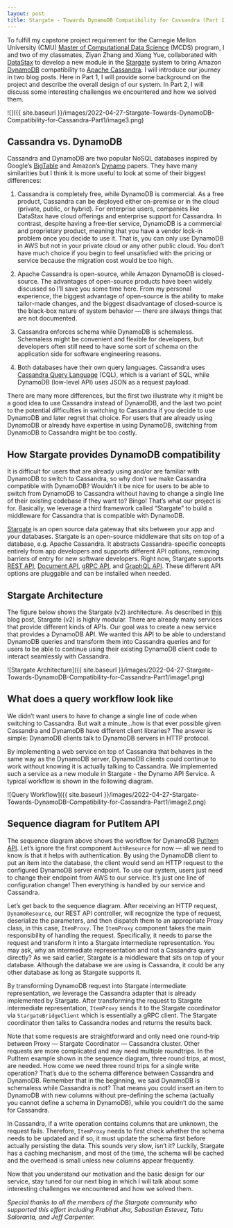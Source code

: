 ```yaml
---
layout: post
title: Stargate - Towards DynamoDB Compatibility for Cassandra (Part 1)
---
```


To fulfill my capstone project requirement for the Carnegie Mellon University (CMU) [Master of Computational Data Science](https://mcds.cs.cmu.edu/) (MCDS) program, I and two of my classmates, Ziyan Zhang and Xiang Yue, collaborated with [DataStax](https://datastax.com/) to develop a new module in the [Stargate](http://stargate.io/) system to bring Amazon [DynamoDB](https://aws.amazon.com/dynamodb/) compatibility to [Apache Cassandra](https://cassandra.apache.org/_/index.html). I will introduce our journey in two blog posts. Here in Part 1, I will provide some background on the project and describe the overall design of our system. In Part 2, I will discuss some interesting challenges we encountered and how we solved them.

![]({{ site.baseurl }}/images/2022-04-27-Stargate-Towards-DynamoDB-Compatibility-for-Cassandra-Part1/image3.png)

## Cassandra vs. DynamoDB

Cassandra and DynamoDB are two popular NoSQL databases inspired by Google’s [BigTable](https://static.googleusercontent.com/media/research.google.com/en//archive/bigtable-osdi06.pdf) and Amazon’s [Dynamo](https://www.allthingsdistributed.com/files/amazon-dynamo-sosp2007.pdf) papers. They have many similarities but I think it is more useful to look at some of their biggest differences:

1. Cassandra is completely free, while DynamoDB is commercial. As a free product, Cassandra can be deployed either on-premise or in the cloud (private, public, or hybrid). For enterprise users, companies like DataStax have cloud offerings and enterprise support for Cassandra. In contrast, despite having a free-tier service, DynamoDB is a commercial and proprietary product, meaning that you have a vendor lock-in problem once you decide to use it. That is, you can only use DynamoDB in AWS but not in your private cloud or any other public cloud. You don’t have much choice if you begin to feel unsatisfied with the pricing or service because the migration cost would be too high.

2. Apache Cassandra is open-source, while Amazon DynamoDB is closed-source. The advantages of open-source products have been widely discussed so I’ll save you some time here. From my personal experience, the biggest advantage of open-source is the ability to make tailor-made changes, and the biggest disadvantage of closed-source is the black-box nature of system behavior — there are always things that are not documented.

3. Cassandra enforces schema while DynamoDB is schemaless. Schemaless might be convenient and flexible for developers, but developers often still need to have some sort of schema on the application side for software engineering reasons.

4. Both databases have their own query languages. Cassandra uses [Cassandra Query Language](https://cassandra.apache.org/doc/latest/cassandra/cql/) (CQL), which is a variant of SQL, while DynamoDB (low-level API) uses JSON as a request payload.

There are many more differences, but the first two illustrate why it might be a good idea to use Cassandra instead of DynamoDB, and the last two point to the potential difficulties in switching to Cassandra if you decide to use DynamoDB and later regret that choice. For users that are already using DynamoDB or already have expertise in using DynamoDB, switching from DynamoDB to Cassandra might be too costly.

## How Stargate provides DynamoDB compatibility

It is difficult for users that are already using and/or are familiar with DynamoDB to switch to Cassandra, so why don’t we make Cassandra compatible with DynamoDB? Wouldn’t it be nice for users to be able to switch from DynamoDB to Cassandra without having to change a single line of their existing codebase if they want to? Bingo! That’s what our project is for. Basically, we leverage a third framework called “Stargate” to build a middleware for Cassandra that is compatible with DynamoDB.

[Stargate](https://stargate.io/) is an open source data gateway that sits between your app and your databases.
Stargate is an open-source middleware that sits on top of a database, e.g. Apache Cassandra. It abstracts Cassandra-specific concepts entirely from app developers and supports different API options, removing barriers of entry for new software developers. Right now, Stargate supports [REST API](https://stargate.io/docs/stargate/1.0/quickstart/quick_start-rest.html), [Document API](https://stargate.io/docs/stargate/1.0/quickstart/quick_start-document.html), [gRPC API](https://stargate.io/docs/stargate/1.0/developers-guide/gRPC.html), and [GraphQL API](https://stargate.io/docs/stargate/1.0/quickstart/quick_start-graphql.html). These different API options are pluggable and can be installed when needed.

## Stargate Architecture

The figure below shows the Stargate (v2) architecture. As described in [this](https://stargate.io/2021/11/02/introducing-the-design-for-stargate-v2.html) blog post, Stargate (v2) is highly modular. There are already many services that provide different kinds of APIs. Our goal was to create a new service that provides a DynamoDB API. We wanted this API to be able to understand DynamoDB queries and transform them into Cassandra queries and for users to be able to continue using their existing DynamoDB client code to interact seamlessly with Cassandra.

![Stargate Architecture]({{ site.baseurl }}/images/2022-04-27-Stargate-Towards-DynamoDB-Compatibility-for-Cassandra-Part1/image1.png)

## What does a query workflow look like
We didn’t want users to have to change a single line of code when switching to Cassandra. But wait a minute…how is that ever possible given Cassandra and DynamoDB have different client libraries? The answer is simple: DynamoDB clients talk to DynamoDB servers in HTTP protocol. 

By implementing a web service on top of Cassandra that behaves in the same way as the DynamoDB server, DynamoDB clients could continue to work without knowing it is actually talking to Cassandra. We implemented such a service as a new module in Stargate - the Dynamo API Service. A typical workflow is shown in the following diagram.

![Query Workflow]({{ site.baseurl }}/images/2022-04-27-Stargate-Towards-DynamoDB-Compatibility-for-Cassandra-Part1/image2.png)

## Sequence diagram for PutItem API

The sequence diagram above shows the workflow for DynamoDB [PutItem API](https://docs.aws.amazon.com/amazondynamodb/latest/APIReference/API_PutItem.html). Let’s ignore the first component `AuthResource` for now — all we need to know is that it helps with authentication. By using the DynamoDB client to put an item into the database, the client would send an HTTP request to the configured DynamoDB server endpoint. To use our system, users just need to change their endpoint from AWS to our service. It’s just one line of configuration change! Then everything is handled by our service and Cassandra.

Let’s get back to the sequence diagram. After receiving an HTTP request, `DynamoResource`, our REST API controller, will recognize the type of request, deserialize the parameters, and then dispatch them to an appropriate Proxy class, in this case, `ItemProxy`. The `ItemProxy` component takes the main responsibility of handling the request. Specifically, it needs to parse the request and transform it into a Stargate intermediate representation. You may ask, why an intermediate representation and not a Cassandra query directly? As we said earlier, Stargate is a middleware that sits on top of your database. Although the database we are using is Cassandra, it could be any other database as long as Stargate supports it. 

By transforming DynamoDB request into Stargate intermediate representation, we leverage the Cassandra adapter that is already implemented by Stargate. After transforming the request to Stargate intermediate representation, `ItemProxy` sends it to the Stargate coordinator via `StargateBridgeClient` which is essentially a gRPC client. The Stargate coordinator then talks to Cassandra nodes and returns the results back.

Note that some requests are straightforward and only need one round-trip between Proxy — Stargate Coordinator — Cassandra cluster. Other requests are more complicated and may need multiple roundtrips. In the PutItem example shown in the sequence diagram, three round trips, at most, are needed. How come we need three round trips for a single write operation? That’s due to the schema difference between Cassandra and DynamoDB. Remember that in the beginning, we said DynamoDB is schemaless while Cassandra is not? That means you could insert an item to DynamoDB with new columns without pre-defining the schema (actually you cannot define a schema in DynamoDB), while you couldn’t do the same for Cassandra. 

In Cassandra, if a write operation contains columns that are unknown, the request fails. Therefore, `ItemProxy` needs to first check whether the schema needs to be updated and if so, it must update the schema first before actually persisting the data. This sounds very slow, isn’t it? Luckily, Stargate has a caching mechanism, and most of the time, the schema will be cached and the overhead is small unless new columns appear frequently.

Now that you understand our motivation and the basic design for our service, stay tuned for our next blog in which I will talk about some interesting challenges we encountered and how we solved them.

_Special thanks to all the members of the Stargate community who supported this effort including Prabhat Jha, Sebastian Estevez, Tatu Saloranta, and Jeff Carpenter._